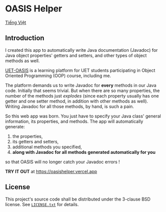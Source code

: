 # OASIS Helper

[Tiếng Việt](./README.md)

## Introduction

I created this app to automatically write
Java documentation (Javadoc) for Java object
properties' getters and setters, and other
types of object methods as well.

[UET-OASIS](https://oasis.uet.vnu.edu.vn/)
is a learning platform for UET students
participating in Object Oriented Programming
(OOP) course, including me.

The platform demands us to write Javadoc
for **every** methods in our Java code.
Initially that seems trivial. But when
there are so many properties, the number
of the methods just *explodes* (since
each property usually has one getter
and one setter method, in addition
with other methods as well). Writing
Javadoc for all those methods, by hand,
is such a pain.

So this web app was born. You just have to
specify your Java class' general information,
its properties, and methods. The app will
automatically generate:

 1. the properties,
 2. its getters and setters,
 3. additional methods you specified,
 4. **along with Javadoc for all methods**
 **generated automatically for you**

so that OASIS will no longer catch your Javadoc
errors !

**TRY IT OUT** at <https://oasishelper.vercel.app>

## License

This project's source code shall be distributed
under the 3-clause BSD license. See
[`LICENSE.txt`](./LICENSE.txt) for details.
